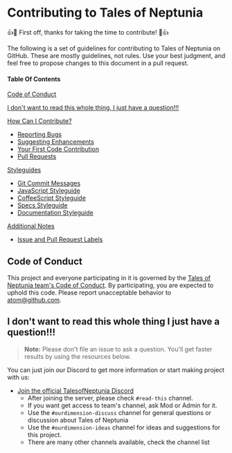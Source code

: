 # Contributing to Tales of Neptunia

:+1::tada: First off, thanks for taking the time to contribute! :tada::+1:

The following is a set of guidelines for contributing to Tales of Neptunia on GitHub. These are mostly guidelines, not rules. Use your best judgment, and feel free to propose changes to this document in a pull request.

#### Table Of Contents

[Code of Conduct](#code-of-conduct)

[I don't want to read this whole thing, I just have a question!!!](#i-dont-want-to-read-this-whole-thing-i-just-have-a-question)

[How Can I Contribute?](#how-can-i-contribute)
  * [Reporting Bugs](#reporting-bugs)
  * [Suggesting Enhancements](#suggesting-enhancements)
  * [Your First Code Contribution](#your-first-code-contribution)
  * [Pull Requests](#pull-requests)

[Styleguides](#styleguides)
  * [Git Commit Messages](#git-commit-messages)
  * [JavaScript Styleguide](#javascript-styleguide)
  * [CoffeeScript Styleguide](#coffeescript-styleguide)
  * [Specs Styleguide](#specs-styleguide)
  * [Documentation Styleguide](#documentation-styleguide)

[Additional Notes](#additional-notes)
  * [Issue and Pull Request Labels](#issue-and-pull-request-labels)

## Code of Conduct

This project and everyone participating in it is governed by the [Tales of Neptunia team's Code of Conduct](CODE_OF_CONDUCT.md). By participating, you are expected to uphold this code. Please report unacceptable behavior to [atom@github.com](mailto:atom@github.com).

## I don't want to read this whole thing I just have a question!!!

> **Note:** Please don't file an issue to ask a question. You'll get faster results by using the resources below.

You can just join our Discord to get more information or start making project with us:

* [Join the official TalesofNeptunia Discord](https://discord.gg/NvV8Y5D)
    * After joining the server, please check `#read-this` channel.
    * If you want get access to team's channel, ask Mod or Admin for it.
    * Use the `#ourdimension-discuss` channel for general questions or discussion about Tales of Neptunia
    * Use the `#ourdimension-ideas` channel for ideas and suggestions for this project.
    * There are many other channels available, check the channel list
